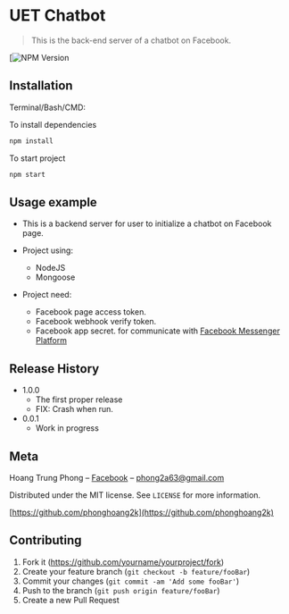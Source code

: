 
# UET Chatbot
> This is the back-end server of a chatbot on Facebook.

[![NPM Version][npm-image]

## Installation

Terminal/Bash/CMD:

To install dependencies
```sh
npm install
```

To start project
```sh
npm start
```


## Usage example

- This is a backend server for user to initialize a chatbot on Facebook page.
* Project using:
   * NodeJS
   * Mongoose
   
* Project need:
   * Facebook page access token.
   * Facebook webhook verify token.
   * Facebook app secret.
for communicate with [Facebook Messenger Platform](https://developers.facebook.com/docs/messenger-platform/) 

## Release History

* 1.0.0
    * The first proper release
    * FIX: Crash when run.
* 0.0.1
    * Work in progress

## Meta

Hoang Trung Phong – [Facebook](https://www.facebook.com/kaka.phong.2a63/) – phong2a63@gmail.com

Distributed under the MIT license. See ``LICENSE`` for more information.

[https://github.com/phonghoang2k](https://github.com/phonghoang2k)

## Contributing

1. Fork it (<https://github.com/yourname/yourproject/fork>)
2. Create your feature branch (`git checkout -b feature/fooBar`)
3. Commit your changes (`git commit -am 'Add some fooBar'`)
4. Push to the branch (`git push origin feature/fooBar`)
5. Create a new Pull Request

<!-- Markdown link & img dfn's -->
[npm-image]: https://img.shields.io/npm/v/npm
[wiki]: https://github.com/yourname/yourproject/wiki
